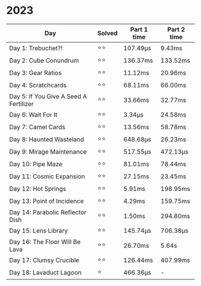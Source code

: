 # 2023

| Day                                    | Solved | Part 1 time | Part 2 time |
|----------------------------------------|--------|-------------|-------------|
| Day 1: Trebuchet?!                     | ⭐⭐     | 107.49µs    | 9.43ms      |
| Day 2: Cube Conundrum                  | ⭐⭐     | 136.37ms    | 133.52ms    |
| Day 3: Gear Ratios                     | ⭐⭐     | 11.12ms     | 20.96ms     |
| Day 4: Scratchcards                    | ⭐⭐     | 68.11ms     | 66.00ms     |
| Day 5: If You Give A Seed A Fertilizer | ⭐⭐     | 33.66ms     | 32.77ms     |
| Day 6: Wait For It                     | ⭐⭐     | 3.34µs      | 24.58ms     |
| Day 7: Camel Cards                     | ⭐⭐     | 13.56ms     | 58.78ms     |
| Day 8: Haunted Wasteland               | ⭐⭐     | 648.68µs    | 26.23ms     |
| Day 9: Mirage Maintenance              | ⭐⭐     | 517.55µs    | 472.13µs    |
| Day 10: Pipe Maze                      | ⭐⭐     | 81.01ms     | 78.44ms     |
| Day 11: Cosmic Expansion               | ⭐⭐     | 27.15ms     | 23.45ms     |
| Day 12: Hot Springs                    | ⭐⭐     | 5.91ms      | 198.95ms    |
| Day 13: Point of Incidence             | ⭐⭐     | 4.29ms      | 159.75ms    |
| Day 14: Parabolic Reflector Dish       | ⭐⭐     | 1.50ms      | 294.80ms    |
| Day 15: Lens Library                   | ⭐⭐     | 145.74µs    | 706.38µs    |
| Day 16: The Floor Will Be Lava         | ⭐⭐     | 26.70ms     | 5.64s       |
| Day 17: Clumsy Crucible                | ⭐⭐     | 126.44ms    | 407.99ms    |
| Day 18: Lavaduct Lagoon                | ⭐      | 466.36µs    | -           |